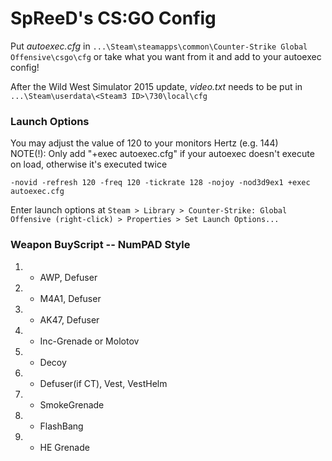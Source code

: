 # SpReeD's CS:GO Config

Put *autoexec.cfg* in `...\Steam\steamapps\common\Counter-Strike Global Offensive\csgo\cfg` or take what you want from it and add to your autoexec config!

After the Wild West Simulator 2015 update, *video.txt* needs to be put in `...\Steam\userdata\<Steam3 ID>\730\local\cfg`

### Launch Options

You may adjust the value of 120 to your monitors Hertz (e.g. 144) <br/>
NOTE(!): Only add "+exec autoexec.cfg" if your autoexec doesn't execute on load, otherwise it's executed twice

	-novid -refresh 120 -freq 120 -tickrate 128 -nojoy -nod3d9ex1 +exec autoexec.cfg

Enter launch options at `Steam > Library > Counter-Strike: Global Offensive (right-click) > Properties > Set Launch Options...`

### Weapon BuyScript -- NumPAD Style

1. - AWP, Defuser
2. - M4A1, Defuser
3. - AK47, Defuser
4. - Inc-Grenade or Molotov
5. - Decoy
6. - Defuser(if CT), Vest, VestHelm
7. - SmokeGrenade
8. - FlashBang
9. - HE Grenade
